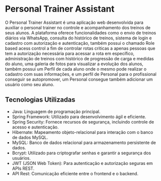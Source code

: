 # Personal Trainer Assistant


O Personal Trainer Assistant é uma aplicação web desenvolvida para auxiliar o personal trainer no controle e acompanhamento dos treinos de seus alunos. A plataforma oferece funcionalidades como o envio de treinos diários via WhatsApp, consulta do histórico de treinos, sistema de login e cadastro com autorização e autenticação, também possui o chamado Role based acess control a fim de controlar rotas criticas a apenas pessoas que tem a autorização necessária para acessar a rota em específico, administração de treinos com histórico de progressão de carga e medidas do aluno, uma galeria de fotos para visualizar a evolução dos alunos, também possui um Perfil de cada aluno onde o mesmo pode realizar o cadastro com suas informações, e um perfil de Personal para o profissional conseguir se autopromover, um Personal consegue também adicionar um usuário como seu aluno.

## Tecnologias Utilizadas

- Java: Linguagem de programação principal.
- Spring Framework: Utilizado para desenvolvimento ágil e eficiente.
- Spring Security: Fornece recursos de segurança, incluindo controle de acesso e autenticação.
- Hibernate: Mapeamento objeto-relacional para interação com o banco de dados MySQL.
- MySQL: Banco de dados relacional para armazenamento persistente de dados.
- Bcrypt: Utilizado para criptografar senhas e garantir a segurança dos usuários.
- JWT (JSON Web Token): Para autenticação e autorização seguras em APIs REST.
- API Rest: Comunicação eficiente entre o frontend e o backend.
